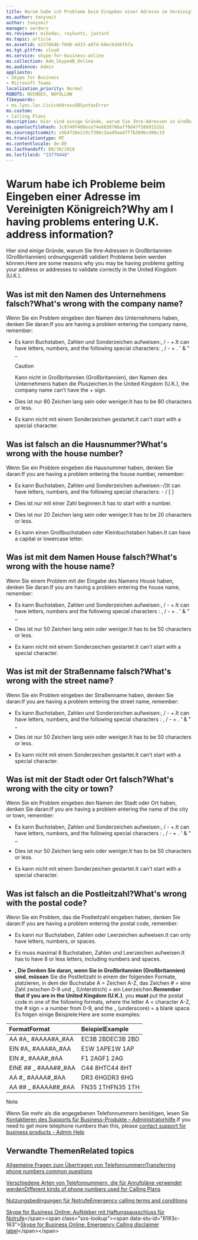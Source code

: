 ```yaml
---
title: Warum habe ich Probleme beim Eingeben einer Adresse im Vereinigten Königreich?
ms.author: tonysmit
author: tonysmit
manager: serdars
ms.reviewer: mikedav, roykuntz, jastark
ms.topic: article
ms.assetid: e2376646-f0d6-4d33-a8fd-68ecbd46fb7a
ms.tgt.pltfrm: cloud
ms.service: skype-for-business-online
ms.collection: Adm_Skype4B_Online
ms.audience: Admin
appliesto:
- Skype for Business
- Microsoft Teams
localization_priority: Normal
ROBOTS: NOINDEX, NOFOLLOW
f1keywords:
- ms.lync.lac.CivicAddressGBSyntaxError
ms.custom:
- Calling Plans
description: Hier sind einige Gründe, warum Sie Ihre-Adressen in Großbritannien (Großbritannien) ordnungsgemäß validiert Probleme beim werden können.
ms.openlocfilehash: 3c0749f488ece74e6038786af79d47f1669151b1
ms.sourcegitcommit: cbb4738e119cf366c3aad9aad7f7b369bcd86c19
ms.translationtype: MT
ms.contentlocale: de-DE
ms.lasthandoff: 08/30/2018
ms.locfileid: "23779448"
---
```

# <a name="why-am-i-having-problems-entering-uk-address-information"></a><span data-ttu-id="6193c-p102">Warum habe ich Probleme beim Eingeben einer Adresse im Vereinigten Königreich?</span><span class="sxs-lookup"><span data-stu-id="6193c-p102">Why am I having problems entering U.K. address information?</span></span>

<span data-ttu-id="6193c-106">Hier sind einige Gründe, warum Sie Ihre-Adressen in Großbritannien (Großbritannien) ordnungsgemäß validiert Probleme beim werden können.</span><span class="sxs-lookup"><span data-stu-id="6193c-106">Here are some reasons why you may be having problems getting your address or addresses to validate correctly in the United Kingdom (U.K.).</span></span>
  
## <a name="whats-wrong-with-the-company-name"></a><span data-ttu-id="6193c-107">Was ist mit den Namen des Unternehmens falsch?</span><span class="sxs-lookup"><span data-stu-id="6193c-107">What's wrong with the company name?</span></span>

<span data-ttu-id="6193c-108">Wenn Sie ein Problem eingeben den Namen des Unternehmens haben, denken Sie daran:</span><span class="sxs-lookup"><span data-stu-id="6193c-108">If you are having a problem entering the company name, remember:</span></span>
  
- <span data-ttu-id="6193c-109">Es kann Buchstaben, Zahlen und Sonderzeichen aufweisen:, / - +.</span><span class="sxs-lookup"><span data-stu-id="6193c-109">It can have letters, numbers, and the following special characters: , / - + .</span></span> <span data-ttu-id="6193c-110">' &amp; " _</span><span class="sxs-lookup"><span data-stu-id="6193c-110"></span></span> 
    
    > [!CAUTION]
    > <span data-ttu-id="6193c-111">Kann nicht in Großbritannien (Großbritannien), den Namen des Unternehmens haben die Pluszeichen.</span><span class="sxs-lookup"><span data-stu-id="6193c-111">In the United Kingdom (U.K.), the company name can't have the + sign.</span></span> 
  
- <span data-ttu-id="6193c-112">Dies ist nur 80 Zeichen lang sein oder weniger.</span><span class="sxs-lookup"><span data-stu-id="6193c-112">It has to be 80 characters or less.</span></span>
    
- <span data-ttu-id="6193c-113">Es kann nicht mit einem Sonderzeichen gestartet.</span><span class="sxs-lookup"><span data-stu-id="6193c-113">It can't start with a special character.</span></span>
    
## <a name="whats-wrong-with-the-house-number"></a><span data-ttu-id="6193c-114">Was ist falsch an die Hausnummer?</span><span class="sxs-lookup"><span data-stu-id="6193c-114">What's wrong with the house number?</span></span>

<span data-ttu-id="6193c-115">Wenn Sie ein Problem eingeben die Hausnummer haben, denken Sie daran:</span><span class="sxs-lookup"><span data-stu-id="6193c-115">If you are having a problem entering the house number, remember:</span></span>
  
- <span data-ttu-id="6193c-116">Es kann Buchstaben, Zahlen und Sonderzeichen aufweisen:-/]</span><span class="sxs-lookup"><span data-stu-id="6193c-116">It can have letters, numbers, and the following special characters: - / [ ]</span></span>
    
- <span data-ttu-id="6193c-117">Dies ist nur mit einer Zahl beginnen.</span><span class="sxs-lookup"><span data-stu-id="6193c-117">It has to start with a number.</span></span>
    
- <span data-ttu-id="6193c-118">Dies ist nur 20 Zeichen lang sein oder weniger.</span><span class="sxs-lookup"><span data-stu-id="6193c-118">It has to be 20 characters or less.</span></span>
    
- <span data-ttu-id="6193c-119">Es kann einen Großbuchstaben oder Kleinbuchstaben haben.</span><span class="sxs-lookup"><span data-stu-id="6193c-119">It can have a capital or lowercase letter.</span></span>
    
## <a name="whats-wrong-with-the-house-name"></a><span data-ttu-id="6193c-120">Was ist mit dem Namen House falsch?</span><span class="sxs-lookup"><span data-stu-id="6193c-120">What's wrong with the house name?</span></span>

<span data-ttu-id="6193c-121">Wenn Sie einem Problem mit der Eingabe des Namens House haben, denken Sie daran:</span><span class="sxs-lookup"><span data-stu-id="6193c-121">If you are having a problem entering the house name, remember:</span></span>
  
- <span data-ttu-id="6193c-122">Es kann Buchstaben, Zahlen und Sonderzeichen aufweisen:, / - +.</span><span class="sxs-lookup"><span data-stu-id="6193c-122">It can have letters, numbers and the following special characters : , / - + .</span></span> <span data-ttu-id="6193c-123">' &amp; " _</span><span class="sxs-lookup"><span data-stu-id="6193c-123"></span></span>
    
- <span data-ttu-id="6193c-124">Dies ist nur 50 Zeichen lang sein oder weniger.</span><span class="sxs-lookup"><span data-stu-id="6193c-124">It has to be 50 characters or less.</span></span>
    
- <span data-ttu-id="6193c-125">Es kann nicht mit einem Sonderzeichen gestartet.</span><span class="sxs-lookup"><span data-stu-id="6193c-125">It can't start with a special character.</span></span>
    
## <a name="whats-wrong-with-the-street-name"></a><span data-ttu-id="6193c-126">Was ist mit der Straßenname falsch?</span><span class="sxs-lookup"><span data-stu-id="6193c-126">What's wrong with the street name?</span></span>

<span data-ttu-id="6193c-127">Wenn Sie ein Problem eingeben der Straßenname haben, denken Sie daran:</span><span class="sxs-lookup"><span data-stu-id="6193c-127">If you are having a problem entering the street name, remember:</span></span>
  
- <span data-ttu-id="6193c-128">Es kann Buchstaben, Zahlen und Sonderzeichen aufweisen:, / - +.</span><span class="sxs-lookup"><span data-stu-id="6193c-128">It can have letters, numbers, and the following special characters : , / - + .</span></span> <span data-ttu-id="6193c-129">' &amp; " _</span><span class="sxs-lookup"><span data-stu-id="6193c-129"></span></span> 
    
- <span data-ttu-id="6193c-130">Dies ist nur 50 Zeichen lang sein oder weniger.</span><span class="sxs-lookup"><span data-stu-id="6193c-130">It has to be 50 characters or less.</span></span>
    
- <span data-ttu-id="6193c-131">Es kann nicht mit einem Sonderzeichen gestartet.</span><span class="sxs-lookup"><span data-stu-id="6193c-131">It can't start with a special character.</span></span> 
    
## <a name="whats-wrong-with-the-city-or-town"></a><span data-ttu-id="6193c-132">Was ist mit der Stadt oder Ort falsch?</span><span class="sxs-lookup"><span data-stu-id="6193c-132">What's wrong with the city or town?</span></span>

<span data-ttu-id="6193c-133">Wenn Sie ein Problem eingeben den Namen der Stadt oder Ort haben, denken Sie daran:</span><span class="sxs-lookup"><span data-stu-id="6193c-133">If you are having a problem entering the name of the city or town, remember:</span></span>
  
- <span data-ttu-id="6193c-134">Es kann Buchstaben, Zahlen und Sonderzeichen aufweisen:, / - +.</span><span class="sxs-lookup"><span data-stu-id="6193c-134">It can have letters, numbers, and the following special characters : , / - + .</span></span> <span data-ttu-id="6193c-135">' &amp; " _</span><span class="sxs-lookup"><span data-stu-id="6193c-135"></span></span>
    
- <span data-ttu-id="6193c-136">Dies ist nur 50 Zeichen lang sein oder weniger.</span><span class="sxs-lookup"><span data-stu-id="6193c-136">It has to be 50 characters or less.</span></span>
    
- <span data-ttu-id="6193c-137">Es kann nicht mit einem Sonderzeichen gestartet.</span><span class="sxs-lookup"><span data-stu-id="6193c-137">It can't start with a special character.</span></span> 
    
## <a name="whats-wrong-with-the-postal-code"></a><span data-ttu-id="6193c-138">Was ist falsch an die Postleitzahl?</span><span class="sxs-lookup"><span data-stu-id="6193c-138">What's wrong with the postal code?</span></span>

<span data-ttu-id="6193c-139">Wenn Sie ein Problem, das die Postleitzahl eingeben haben, denken Sie daran:</span><span class="sxs-lookup"><span data-stu-id="6193c-139">If you are having a problem entering the postal code, remember:</span></span>
  
- <span data-ttu-id="6193c-140">Es kann nur Buchstaben, Zahlen oder Leerzeichen aufweisen.</span><span class="sxs-lookup"><span data-stu-id="6193c-140">It can only have letters, numbers, or spaces.</span></span>
    
- <span data-ttu-id="6193c-141">Es muss maximal 8 Buchstaben, Zahlen und Leerzeichen aufweisen.</span><span class="sxs-lookup"><span data-stu-id="6193c-141">It has to have 8 or less letters, including numbers and spaces.</span></span>
    
- <span data-ttu-id="6193c-142">**, Die Denken Sie daran, wenn Sie in Großbritannien (Großbritannien) sind**, **müssen** Sie die Postleitzahl in einem der folgenden Formate, platzieren, in dem der Buchstabe A = Zeichen A-Z, das Zeichen # = eine Zahl zwischen 0-9 und _ (Unterstrich) = ein Leerzeichen.</span><span class="sxs-lookup"><span data-stu-id="6193c-142">**Remember that if you are in the United Kingdom (U.K.)**, you **must** put the postal code in one of the following formats, where the letter A = character A-Z, the # sign = a number from 0-9, and the _ (underscore) = a blank space.</span></span> <span data-ttu-id="6193c-143">Es folgen einige Beispiele:</span><span class="sxs-lookup"><span data-stu-id="6193c-143">Here are some examples:</span></span>
    
|<span data-ttu-id="6193c-144">**Format**</span><span class="sxs-lookup"><span data-stu-id="6193c-144">**Format**</span></span>|<span data-ttu-id="6193c-145">**Beispiel**</span><span class="sxs-lookup"><span data-stu-id="6193c-145">**Example**</span></span>|
|:-----|:-----|
|<span data-ttu-id="6193c-146">AA #A_ #AA</span><span class="sxs-lookup"><span data-stu-id="6193c-146">AA#A_#AA</span></span>  <br/> |<span data-ttu-id="6193c-147">EC3B 2BD</span><span class="sxs-lookup"><span data-stu-id="6193c-147">EC3B 2BD</span></span>  <br/> |
|<span data-ttu-id="6193c-148">EIN #A_ #AA</span><span class="sxs-lookup"><span data-stu-id="6193c-148">A#A_#AA</span></span>  <br/> |<span data-ttu-id="6193c-149">E1W 1AP</span><span class="sxs-lookup"><span data-stu-id="6193c-149">E1W 1AP</span></span>  <br/> |
|<span data-ttu-id="6193c-150">EIN #_ #AA</span><span class="sxs-lookup"><span data-stu-id="6193c-150">A#_#AA</span></span>  <br/> |<span data-ttu-id="6193c-151">F1 2AG</span><span class="sxs-lookup"><span data-stu-id="6193c-151">F1 2AG</span></span>  <br/> |
|<span data-ttu-id="6193c-152">EINE ## _ #AA</span><span class="sxs-lookup"><span data-stu-id="6193c-152">A##_#AA</span></span>  <br/> |<span data-ttu-id="6193c-153">C44 8HT</span><span class="sxs-lookup"><span data-stu-id="6193c-153">C44 8HT</span></span>  <br/> |
|<span data-ttu-id="6193c-154">AA #_ #AA</span><span class="sxs-lookup"><span data-stu-id="6193c-154">AA#_#AA</span></span>  <br/> |<span data-ttu-id="6193c-155">DR3 6HG</span><span class="sxs-lookup"><span data-stu-id="6193c-155">DR3 6HG</span></span>  <br/> |
|<span data-ttu-id="6193c-156">AA ## _ #AA</span><span class="sxs-lookup"><span data-stu-id="6193c-156">AA##_#AA</span></span>  <br/> |<span data-ttu-id="6193c-157">FN35 1TH</span><span class="sxs-lookup"><span data-stu-id="6193c-157">FN35 1TH</span></span>  <br/> |

> [!NOTE]
> <span data-ttu-id="6193c-158">Wenn Sie mehr als die angegebenen Telefonnummern benötigen, lesen Sie [Kontaktieren des Supports für Business-Produkte – Administratorhilfe](https://support.office.com/article/32a17ca7-6fa0-4870-8a8d-e25ba4ccfd4b).</span><span class="sxs-lookup"><span data-stu-id="6193c-158">If you need to get more telephone numbers than this, please [contact support for business products - Admin Help](https://support.office.com/article/32a17ca7-6fa0-4870-8a8d-e25ba4ccfd4b)</span></span>

   
## <a name="related-topics"></a><span data-ttu-id="6193c-159">Verwandte Themen</span><span class="sxs-lookup"><span data-stu-id="6193c-159">Related topics</span></span>
[<span data-ttu-id="6193c-160">Allgemeine Fragen zum Übertragen von Telefonnummern</span><span class="sxs-lookup"><span data-stu-id="6193c-160">Transferring phone numbers common questions</span></span>](/microsoftteams/transferring-phone-numbers-common-questions)

[<span data-ttu-id="6193c-161">Verschiedene Arten von Telefonnummern, die für Anrufpläne verwendet werden</span><span class="sxs-lookup"><span data-stu-id="6193c-161">Different kinds of phone numbers used for Calling Plans</span></span>](/microsoftteams/different-kinds-of-phone-numbers-used-for-calling-plans)

[<span data-ttu-id="6193c-162">Nutzungsbedingungen für Notrufe</span><span class="sxs-lookup"><span data-stu-id="6193c-162">Emergency calling terms and conditions</span></span>](/microsoftteams/emergency-calling-terms-and-conditions)

<span data-ttu-id="6193c-163">[Skype for Business Online: Aufkleber mit Haftungsausschluss für Notrufe](https://github.com/MicrosoftDocs/OfficeDocs-SkypeForBusiness/blob/live/Skype/SfbOnline/downloads/emergency-calling/emergency-calling-label-(en-us)-(v.1.0).zip?raw=true)</span><span class="sxs-lookup"><span data-stu-id="6193c-163">[Skype for Business Online: Emergency Calling disclaimer label](https://github.com/MicrosoftDocs/OfficeDocs-SkypeForBusiness/blob/live/Skype/SfbOnline/downloads/emergency-calling/emergency-calling-label-(en-us)-(v.1.0).zip?raw=true)</span></span>

  
 